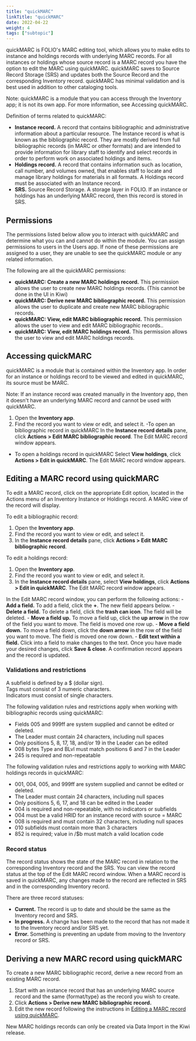 ```yaml
---
title: "quickMARC"
linkTitle: "quickMARC"
date: 2022-04-22
weight: 4
tags: ["subtopic"]   
---
```


quickMARC is FOLIO's MARC editing tool, which allows you to make edits to instance and holdings records with underlying MARC records. For all instances or holdings whose source record is a MARC record you have the option to edit the MARC using quickMARC. quickMARC saves to Source Record Storage (SRS) and updates both the Source Record and the corresponding Inventory record. quickMARC has minimal validation and is best used in addition to other cataloging tools.

Note: quickMARC is a module that you can access through the Inventory app; it is not its own app. For more information, see Accessing quickMARC.

Definition of terms related to quickMARC:

-   **Instance record.** A record that contains bibliographic and administrative information about a particular resource. The Instance record is what is known as the bibliographic record. They are mostly derived from full bibliographic records (in MARC or other formats) and are intended to provide information for library staff to identify and select records in order to perform work on associated holdings and items. 
-  **Holdings record.** A record that contains information such as location, call number, and volumes owned, that enables staff to locate and manage library holdings for materials in all formats. A Holdings record must be associated with an Instance record.
-   **SRS.** Source Record Storage. A storage layer in FOLIO. If an instance or holdings has an underlying MARC record, then this record is stored in SRS.

## Permissions

The permissions listed below allow you to interact with quickMARC and determine what you can and cannot do within the module. You can assign permissions to users in the Users app. If none of these permissions are assigned to a user, they are unable to see the quickMARC module or any related information.

The following are all the quickMARC permissions:

-   **quickMARC: Create a new MARC holdings record.** This permission allows the user to create new MARC holdings records. (This cannot be done in the UI in Kiwi)
-   **quickMARC: Derive new MARC bibliographic record.** This permission allows the user to duplicate and create new MARC bibliographic records.
-   **quickMARC: View, edit MARC bibliographic record.** This permission allows the user to view and edit MARC bibliographic records..
-   **quickMARC: View, edit MARC holdings record.** This permission allows the user to view and edit MARC holdings records.

## Accessing quickMARC

quickMARC is a module that is contained within the Inventory app. In order for an instance or holdings record to be viewed and edited in quickMARC, its source must be MARC. 

Note: If an instance record was created manually in the Inventory app, then it doesn't have an underlying MARC record and cannot be used with quickMARC.

1.  Open the **Inventory app**.
2.  Find the record you want to view or edit, and select it.
-To open an bibliographic record in quickMARC
In the **Instance record details** pane, click **Actions \> Edit MARC bibliographic record**. The Edit MARC record window appears. 
- To open a holdings record in quickMARC
Select **View holdings**, click **Actions \> Edit in quickMARC**.  The Edit MARC record window appears. 


## Editing a MARC record using quickMARC

To edit a MARC record, click on the appropriate Edit option, located in the Actions menu of an Inventory Instance or Holdings record. A MARC view of the record will display.

To edit a bibliographic record:
1.  Open the **Inventory app**.
2.  Find the record you want to view or edit, and select it.
3.  In the **Instance record details** pane, click **Actions \> Edit MARC bibliographic record**.

To edit a holdings record:
1.  Open the **Inventory app**.
2.  Find the record you want to view or edit, and select it.
3.  In the **Instance record details** pane, select **View holdings**, click **Actions \> Edit in quickMARC**.  The Edit MARC record window appears. 

In the Edit MARC record window, you can perform the following actions:
    -   **Add a field.** To add a field, click the **+**. The new field appears below.
    -   **Delete a field.** To delete a field, click the **trash can icon**. The field will be deleted.
    -   **Move a field up.** To move a field up, click the **up arrow** in the row of the field you want to move. The field is moved one row up.
    -   **Move a field down.** To move a field down, click the **down arrow** in the row of the field you want to move. The field is moved one row down.
    -   **Edit text within a field.** Click into a field to make changes to the text.
Once you have made your desired changes, click **Save & close**. A confirmation record appears and the record is updated.

### Validations and restrictions

A subfield is defined by a \$ (dollar sign).  
Tags must consist of 3 numeric characters.  
Indicators must consist of single characters.

The following validation rules and restrictions apply when working with bibliographic records using quickMARC: 

-   Fields 005 and 999ff are system supplied and cannot be edited or deleted.
-   The Leader must contain 24 characters, including null spaces
-   Only positions 5, 8, 17, 18, and/or 19 in the Leader can be edited
-   008 bytes Type and BLvl must match positions 6 and 7 in the Leader 
-   245 is required and non-repeatable


The following validation rules and restrictions apply to working with MARC holdings records in quickMARC:

-   001, 004, 005, and 999ff are system supplied and cannot be edited or deleted.
-   The Leader must contain 24 characters, including null spaces
-   Only positions 5, 6, 17, and 18 can be edited in the Leader
-   004 is required and non-repeatable, with no indicators or subfields
-   004 must be a valid HRID for an instance record with source = MARC
-   008 is required and must contain 32 characters, including null spaces
-   010  subfields must contain more than 3 characters 
-   852 is required; value in /$b must match a valid location code

### Record status

The record status shows the state of the MARC record in relation to the corresponding Inventory record and the SRS. You can view the record status at the top of the Edit MARC record window. When a MARC record is saved in quickMARC, any changes made to the record are reflected in SRS and in the corresponding Inventory record.

There are three record statuses:

-   **Current.** The record is up to date and should be the same as the Inventory record and SRS.
-   **In progress.** A change has been made to the record that has not made it to the Inventory record and/or SRS yet.
-   **Error.** Something is preventing an update from moving to the Inventory record or SRS.

## Deriving a new MARC record using quickMARC

To create a new MARC bibliographic record, derive a new record from an existing MARC record.

1.  Start with an instance record that has an underlying MARC source record and the same {format/type} as the record you wish to create.
2.  Click **Actions \> Derive new MARC bibliographic record.**
3.  Edit the new record following the instructions in [Editing a MARC record using quickMARC](#editing-a-marc-record-using-quickmarc).

New MARC holdings records can only be created via Data Import in the Kiwi release.


